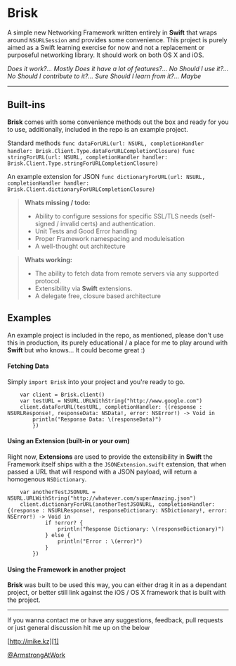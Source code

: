 Brisk
=====================


A simple new Networking Framework written entirely in  **Swift** that wraps around `NSURLSession` and provides some convenience. This project is purely aimed as a Swift learning exercise for now and not a replacement or purposeful networking library. It should work on both OS X and iOS.

*Does it work?... Mostly*
*Does it have a lot of features?... No*
*Should I use it?... No*
*Should I contribute to it?... Sure*
*Should I learn from it?... Maybe*

----------


Built-ins
---------

**Brisk** comes with some convenience methods out the box and ready for you to use, additionally, included in the repo is an example project.

Standard methods
`func dataForURL(url: NSURL, completionHandler handler: Brisk.Client.Type.dataForURLCompletionClosure)`
`func stringForURL(url: NSURL, completionHandler handler: Brisk.Client.Type.stringForURLCompletionClosure)`

An example extension for JSON
`func dictionaryForURL(url: NSURL, completionHandler handler: Brisk.Client.dictionaryForURLCompletionClosure)`


> **Whats missing / todo:**
> 
> - Ability to configure sessions for specific SSL/TLS needs (self-signed / invalid certs) and authentication.
> - Unit Tests and Good Error handling
> - Proper Framework namespacing and moduleisation
> - A well-thought out architecture

> **Whats working:**
> 
> - The ability to fetch data from remote servers via any supported protocol.
> - Extensibility via **Swift** extensions.
> - A delegate free, closure based architecture

Examples
---------
An example project is included in the repo, as mentioned, please don't use this in production, its purely educational / a place for me to play around with **Swift** but who knows... It could become great :)

#### Fetching Data

Simply `import Brisk` into your project and you're ready to go.

        var client = Brisk.client()
        var testURL = NSURL.URLWithString("http://www.google.com")
        client.dataForURL(testURL, completionHandler: {(response : NSURLResponse!, responseData: NSData!, error: NSError!) -> Void in
            println("Response Data: \(responseData)")
            })

#### Using an Extension (built-in or your own)

Right now, **Extensions** are used to provide the extensibility in **Swift** the Framework itself ships with a the `JSONExtension.swift` extension, that when passed a URL that will respond with a JSON payload, will return a homogenous `NSDictionary`.

        var anotherTestJSONURL = NSURL.URLWithString("http://whatever.com/superAmazing.json")
        client.dictionaryForURL(anotherTestJSONURL, completionHandler: {(response : NSURLResponse!, responseDictionary: NSDictionary!, error: NSError!) -> Void in
                if !error? {
                    println("Response Dictionary: \(responseDictionary)")
                } else {
                    println("Error : \(error)")
                }
            })




#### Using the Framework in another project

**Brisk** was built to be used this way, you can either drag it in as a dependant project, or better still link against the iOS / OS X framework that is built with the project.


----------

If you wanna contact me or have any suggestions, feedback, pull requests or just general discussion hit me up on the below

[http://mike.kz][1]

[@ArmstrongAtWork][2]


  [1]: http://mike.kz
  [2]: http://twitter.com/ArmstrongAtWork
